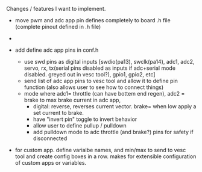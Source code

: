 Changes / features I want to implement.

- move pwm and adc app pin defines completely to board .h file (complete pinout defined in .h file)
- 
- add define adc app pins in conf.h
    - use swd pins as digital inputs  [swdio(pa13), swclk(pa14), adc1, adc2, servo,
        rx, tx(serial pins disabled as inputs if adc+serial mode disabled. greyed out in vesc tool?), gpio1, gpio2, etc]
    - send list of adc app pins to vesc tool and allow it to define pin function (also allows user to see how to connect things)
    - mode where adc1= throttle (can have bottem end regen), adc2 = brake to max brake current in adc app,
        - digital: reverse, reverses current vector.  brake= when low apply a set current to brake.
        - have "invert pin" toggle to invert behavior
        - allow user to define pullup / pulldown
        - add pulldown mode to adc throttle (and brake?) pins for safety if disconnected

- for custom app. define varialbe names, and min/max to send to vesc tool and create config boxes in a row. makes for extensible configuration of custom apps or variables.

